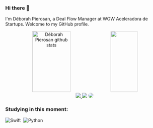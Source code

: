 
### Hi there 👋

I'm Déborah Pierosan, a Deal Flow Manager at WOW Aceleradora de Startups. Welcome to my GitHub profile.


<div align="center">  
  <img width="49%" height="195px" src="https://github-readme-stats.vercel.app/api?username=deborahzpierosan&show_icons=true&count_private=true&hide_border=true&title_color=ff91a4&icon_color=ff91a4&text_color=c9d1d9&bg_color=0d1117" alt="Déborah Pierosan github stats" /> 
  <img width="41%" height="195px" src="https://github-readme-stats.vercel.app/api/top-langs/?username=deborahzpierosan&layout=compact&hide_border=true&title_color=ff91a4&text_color=ff91a4&bg_color=0d1117" />
</div>



<div align="center"> 
<a href="https://instagram.com/deborahpierosan" target="_blank"><img src="https://img.shields.io/badge/-Instagram-%23E4405F?style=for-the-badge&logo=instagram&logoColor=white"</a>
<a href = "mailto:deborahzp@gmail.com"> <img src="https://img.shields.io/badge/-Gmail-%23333?style=for-the-badge&logo=gmail&logoColor=white" target="_blank"></a>
<a href="https://www.linkedin.com/in/deborahpierosan/" target="_blank"><img src="https://img.shields.io/badge/-LinkedIn-%230077B5?style=for-the-badge&logo=linkedin&logoColor=white" style="border-radius: 30px" target="_blank"></a> 
 </div>

 
### Studying in this moment:
![Swift](https://img.shields.io/badge/-Swift-0D1117?style=for-the-badge&logo=swift&labelColor=0D1117)&nbsp;
![Python](https://img.shields.io/badge/-Python-0D1117?style=for-the-badge&logo=Python&labelColor=0D1117&textColor=0D1117)&nbsp;

